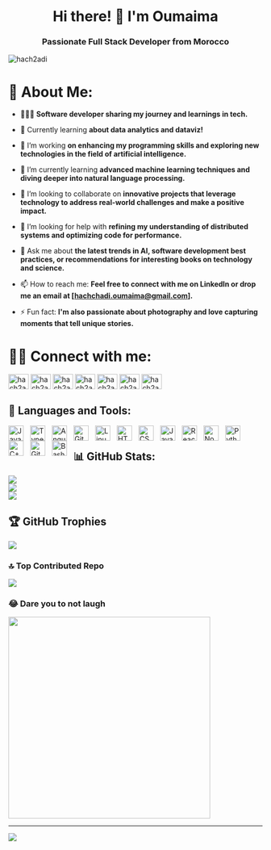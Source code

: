<h1 align="center">Hi there! 👋 I'm Oumaima</h1>
<h3 align="center">Passionate Full Stack Developer from Morocco</h3>

<p align="left"> <img src="https://komarev.com/ghpvc/?username=hach2adi&label=Profile%20views&color=0e75b6&style=flat" alt="hach2adi" /> </p>

# 💫 About Me:

- 👩🏻‍💻 **Software developer sharing my journey and learnings in tech.**

- 💭 Currently learning **about data analytics and dataviz!**

- 🔭 I’m working **on enhancing my programming skills and exploring new technologies in the field of artificial intelligence.**

- 🌱 I’m currently learning **advanced machine learning techniques and diving deeper into natural language processing.**

- 👯 I’m looking to collaborate on **innovative projects that leverage technology to address real-world challenges and make a positive impact.**

- 🤝 I’m looking for help with **refining my understanding of distributed systems and optimizing code for performance.**

- 💬 Ask me about **the latest trends in AI, software development best practices, or recommendations for interesting books on technology and science.**

- 📫 How to reach me: **Feel free to connect with me on LinkedIn or drop me an email at [hachchadi.oumaima@gmail.com].**

- ⚡ Fun fact: **I'm also passionate about photography and love capturing moments that tell unique stories.**

# 🏄‍♂️ Connect with me:

<p align="left">
  <a href="https://linkedin.com/in/hach2adi" target="blank"><img align="center" src="https://raw.githubusercontent.com/rahuldkjain/github-profile-readme-generator/master/src/images/icons/Social/linked-in-alt.svg" alt="hach2adi" height="30" width="40" /></a> 
  <a href="https://stackoverflow.com/users/hach2adi" target="blank"><img align="center" src="https://raw.githubusercontent.com/rahuldkjain/github-profile-readme-generator/master/src/images/icons/Social/stack-overflow.svg" alt="hach2adi" height="30" width="40" /></a> 
  <a href="https://instagram.com/hach2adi" target="blank"><img align="center" src="https://raw.githubusercontent.com/rahuldkjain/github-profile-readme-generator/master/src/images/icons/Social/instagram.svg" alt="hach2adi" height="30" width="40" /></a> 
  <a href="https://dribbble.com/hach2adi" target="blank"><img align="center" src="https://raw.githubusercontent.com/rahuldkjain/github-profile-readme-generator/master/src/images/icons/Social/dribbble.svg" alt="hach2adi" height="30" width="40" /></a> 
  <a href="https://medium.com/hach2adi" target="blank"><img align="center" src="https://raw.githubusercontent.com/rahuldkjain/github-profile-readme-generator/master/src/images/icons/Social/medium.svg" alt="hach2adi" height="30" width="40" /></a> 
  <a href="https://www.leetcode.com/hach2adi" target="blank"><img align="center" src="https://raw.githubusercontent.com/rahuldkjain/github-profile-readme-generator/master/src/images/icons/Social/leet-code.svg" alt="hach2adi" height="30" width="40" /></a> 
  <a href="https://discord.gg/hach2adi" target="blank"><img align="center" src="https://raw.githubusercontent.com/rahuldkjain/github-profile-readme-generator/master/src/images/icons/Social/discord.svg" alt="hach2adi" height="30" width="40" /></a> 
</p>

## 🧰 Languages and Tools:

<img align="left" alt="Java" width="30px" style="padding-right:10px;" src="https://cdn.jsdelivr.net/gh/devicons/devicon/icons/java/java-original.svg"/>
<img align="left" alt="TypeScript" width="30px" style="padding-right:10px;" src="https://cdn.jsdelivr.net/gh/devicons/devicon/icons/typescript/typescript-plain.svg" />
<img align="left" alt="Angular" width="30px" style="padding-right:10px;" src="https://cdn.jsdelivr.net/gh/devicons/devicon/icons/angularjs/angularjs-plain.svg" />
<img align="left" alt="Git" width="30px" style="padding-right:10px;" src="https://cdn.jsdelivr.net/gh/devicons/devicon/icons/git/git-original.svg" />
<img align="left" alt="Linux" width="30px" style="padding-right:10px;" src="https://cdn.jsdelivr.net/gh/devicons/devicon/icons/linux/linux-original.svg" />
<img align="left" alt="HTML" width="30px" style="padding-right:10px;" src="https://cdn.jsdelivr.net/gh/devicons/devicon/icons/html5/html5-plain.svg" />
<img align="left" alt="CSS" width="30px" style="padding-right:10px;" src="https://cdn.jsdelivr.net/gh/devicons/devicon/icons/css3/css3-plain.svg" />
<img align="left" alt="JavaScript" width="30px" style="padding-right:10px;" src="https://cdn.jsdelivr.net/gh/devicons/devicon/icons/javascript/javascript-plain.svg" />
<img align="left" alt="React" width="30px" style="padding-right:10px;" src="https://cdn.jsdelivr.net/gh/devicons/devicon/icons/react/react-original.svg" />
<img align="left" alt="NodeJS" width="30px" style="padding-right:10px;" src="https://cdn.jsdelivr.net/gh/devicons/devicon/icons/nodejs/nodejs-original.svg" />
<img align="left" alt="Python" width="30px" style="padding-right:10px;" src="https://cdn.jsdelivr.net/gh/devicons/devicon/icons/python/python-plain.svg" />
<img align="left" alt="C++" width="30px" style="padding-right:10px;" src="https://cdn.jsdelivr.net/gh/devicons/devicon/icons/cplusplus/cplusplus-line.svg" />
<img align="left" alt="GitHub" width="30px" style="padding-right:10px;" src="https://cdn.jsdelivr.net/gh/devicons/devicon/icons/github/github-original.svg" />
<img align="left" alt="Bash" width="30px" style="padding-right:10px;" src="https://cdn.jsdelivr.net/gh/devicons/devicon/icons/bash/bash-original.svg" />
<br />

## 📊 GitHub Stats:
![](https://github-readme-stats.vercel.app/api?username=hach2adi&theme=dark&hide_border=false&include_all_commits=true&count_private=false)<br/>
![](https://github-readme-streak-stats.herokuapp.com/?user=hach2adi&theme=dark&hide_border=false)<br/>
![](https://github-readme-stats.vercel.app/api/top-langs/?username=hach2adi&theme=dark&hide_border=false&include_all_commits=true&count_private=false&layout=compact)

## 🏆 GitHub Trophies
![](https://github-profile-trophy.vercel.app/?username=hach2adi&theme=onedark&no-frame=false&no-bg=false&margin-w=4)

### 🔝 Top Contributed Repo
![](https://github-contributor-stats.vercel.app/api?username=hach2adi&limit=5&theme=onedark&combine_all_yearly_contributions=true)

### 😂 Dare you to not laugh
<img src='https://randommeme-five.vercel.app/' style="height: 400px;"/>

---
[![](https://visitcount.itsvg.in/api?id=hach2adi&icon=0&color=0)](https://visitcount.itsvg.in)
